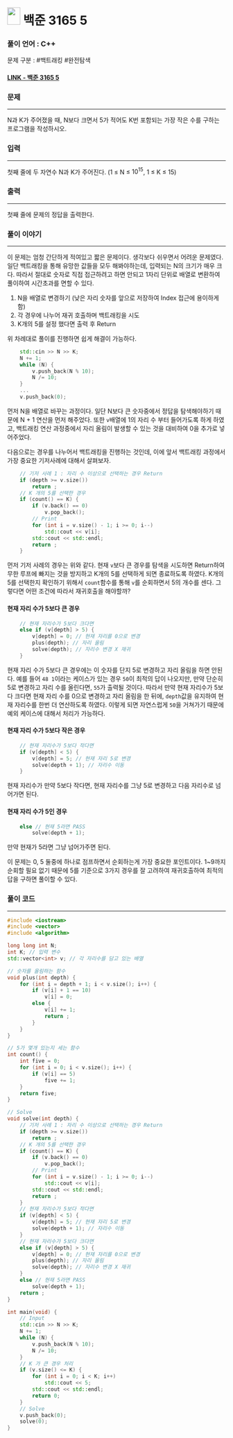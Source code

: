 
# <img src="https://d2gd6pc034wcta.cloudfront.net/tier/13.svg" width="30" height="40"> 백준 3165 5


### 풀이 언어 : C++

문제 구분 : #백트래킹 #완전탐색
#### [LINK - 백준 3165 5](https://www.acmicpc.net/problem/3165)

### 문제
<hr>

N과 K가 주어졌을 때, N보다 크면서 5가 적어도 K번 포함되는 가장 작은 수를 구하는 프로그램을 작성하시오.

### 입력
<hr>

첫째 줄에 두 자연수 N과 K가 주어진다. (1 ≤ N ≤ $10^{15}$, 1 ≤ K ≤ 15)
### 출력
<hr>

첫째 줄에 문제의 정답을 출력한다.
### 풀이 이야기
<hr>

이 문제는 엄청 간단하게 적여있고 짧은 문제이다. 생각보다 쉬우면서 어려운 문제였다. 일단 백트래킹을 통해 유망한 값들을 모두 해봐야하는데, 입력되는 N의 크기가 매우 크다. 따라서 절대로 숫자로 직접 접근하려고 하면 안되고 1자리 단위로 배열로 변환하여 풀이하여 시간초과를 면할 수 있다.

1. N을 배열로 변경하기 (낮은 자리 숫자를 앞으로 저장하여 Index 접근에 용이하게 함)
2. 각 경우에 나누어 재귀 호출하며 백트래킹을 시도
3. K개의 5를 설정 했다면 출력 후 Return

위 차례대로 풀이를 진행하면 쉽게 해결이 가능하다.

```c++
    std::cin >> N >> K;
    N += 1;
    while (N) {
        v.push_back(N % 10);
        N /= 10;
    }
    ...
    v.push_back(0);
```
먼저 N을 배열로 바꾸는 과정이다. 일단 N보다 큰 숫자중에서 정답을 탐색해야하기 때문에 N + 1 연산을 먼저 해주었다. 또한 `v`배열에 1의 자리 수 부터 들어가도록 하게 하였고, 백트래킹 연산 과정중에서 자리 올림이 발생할 수 있는 것을 대비하여 0을 추가로 넣어주었다.

다음으로는 경우를 나누어서 백트래킹을 진행하는 것인데, 이에 앞서 백트래킹 과정에서 가장 중요한 기저사례에 대해서 살펴보자.
```c++
    // 기저 사례 1 : 자리 수 이상으로 선택하는 경우 Return
    if (depth >= v.size())
        return ;
    // K 개의 5를 선택한 경우
    if (count() == K) {
        if (v.back() == 0)
            v.pop_back();
        // Print
        for (int i = v.size() - 1; i >= 0; i--)
            std::cout << v[i];
        std::cout << std::endl;
        return ;
    }
```
먼저 기저 사례의 경우는 위와 같다. 현재 `v`보다 큰 경우를 탐색을 시도하면 Return하여 무한 루프에 빠지는 것을 방지하고 K개의 5를 선택하게 되면 종료하도록 하였다. K개의 5를 선택한지 확인하기 위해서 `count`함수를 통해 `v`를 순회하면서 5의 개수를 센다. 그렇다면 어떤 조건에 따라서 재귀호출을 해야할까?

#### 현재 자리 수가 5보다 큰 경우
```c++
    // 현재 자리수가 5보다 크다면
    else if (v[depth] > 5) {
        v[depth] = 0; // 현재 자리를 0으로 변경
        plus(depth); // 자리 올림
        solve(depth); // 자리수 변경 X 재귀
    }
```
현재 자리 수가 5보다 큰 경우에는 이 숫자를 단지 5로 변경하고 자리 올림을 하면 안된다. 예를 들어 `48 1`이라는 케이스가 있는 경우 `50`이 최적의 답이 나오지만, 만약 단순히 5로 변경하고 자리 수를 올린다면, `55`가 출력될 것이다. 따라서 만약 현재 자리수가 5보다 크다면 현재 자리 수를 0으로 변경하고 자리 올림을 한 뒤에, `depth`값을 유지하여 현재 자리수를 한번 더 연산하도록 하였다. 이렇게 되면 자연스럽게 `50`을 거쳐가기 때문에 예외 케이스에 대해서 처리가 가능하다.

#### 현재 자리 수가 5보다 작은 경우
```c++
    // 현재 자리수가 5보다 작다면
    if (v[depth] < 5) {
        v[depth] = 5; // 현재 자리 5로 변경
        solve(depth + 1); // 자리수 이동
    }
```
현재 자리수가 만약 5보다 작다면, 현재 자리수를 그냥 5로 변경하고 다음 자리수로 넘어가면 된다.

#### 현재 자리 수가 5인 경우

```c++
    else // 현재 5라면 PASS
        solve(depth + 1);
```
만약 현재가 5라면 그냥 넘어가주면 된다.

이 문제는 0, 5 둘중에 하나로 점프하면서 순회하는게 가장 중요한 포인트이다. 1~9까지 순회할 필요 없기 때문에 5를 기준으로 3가지 경우를 잘 고려하여 재귀호출하여 최적의 답을 구하면 풀이할 수 있다.

### 풀이 코드
<hr>

``` c++
#include <iostream>
#include <vector>
#include <algorithm>

long long int N;
int K; // 입력 변수
std::vector<int> v; // 각 자리수를 담고 있는 배열

// 숫자를 올림하는 함수
void plus(int depth) {
    for (int i = depth + 1; i < v.size(); i++) {
        if (v[i] + 1 == 10)
            v[i] = 0;
        else {
            v[i] += 1;
            return ;
        }
    }
}

// 5가 몇개 있는지 세는 함수
int count() {
    int five = 0;
    for (int i = 0; i < v.size(); i++) {
        if (v[i] == 5)
            five += 1;
    }
    return five;
}

// Solve
void solve(int depth) {
    // 기저 사례 1 : 자리 수 이상으로 선택하는 경우 Return
    if (depth >= v.size())
        return ;
    // K 개의 5를 선택한 경우
    if (count() == K) {
        if (v.back() == 0)
            v.pop_back();
        // Print
        for (int i = v.size() - 1; i >= 0; i--)
            std::cout << v[i];
        std::cout << std::endl;
        return ;
    }
    // 현재 자리수가 5보다 작다면
    if (v[depth] < 5) {
        v[depth] = 5; // 현재 자리 5로 변경
        solve(depth + 1); // 자리수 이동
    }
    // 현재 자리수가 5보다 크다면
    else if (v[depth] > 5) {
        v[depth] = 0; // 현재 자리를 0으로 변경
        plus(depth); // 자리 올림
        solve(depth); // 자리수 변경 X 재귀
    }
    else // 현재 5라면 PASS
        solve(depth + 1);
    return ;
}

int main(void) {
    // Input
    std::cin >> N >> K;
    N += 1;
    while (N) {
        v.push_back(N % 10);
        N /= 10;
    }
    // K 가 큰 경우 처리
    if (v.size() <= K) {
        for (int i = 0; i < K; i++)
            std::cout << 5;
        std::cout << std::endl;
        return 0;
    }
    // Solve
    v.push_back(0);
    solve(0);
}
```

